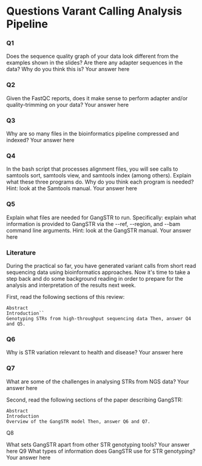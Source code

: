 # Questions Varant Calling Analysis Pipeline

### Q1

Does the sequence quality graph of your data look different from the examples shown in the slides? Are there any adapter sequences in the data? Why do you think this is? Your answer here

### Q2

Given the FastQC reports, does it make sense to perform adapter and/or quality-trimming on your data? Your answer here

### Q3

Why are so many files in the bioinformatics pipeline compressed and indexed? Your answer here

### Q4

In the bash script that processes alignment files, you will see calls to samtools sort, samtools view, and samtools index (among others). Explain what these three programs do. Why do you think each program is needed? Hint: look at the Samtools manual. Your answer here

### Q5

Explain what files are needed for GangSTR to run. Specifically: explain what information is provided to GangSTR via the --ref, --region, and --bam command line arguments. Hint: look at the GangSTR manual. Your answer here

### Literature

During the practical so far, you have generated variant calls from short read sequencing data using bioinformatics approaches. Now it's time to take a step back and do some background reading in order to prepare for the analysis and interpretation of the results next week.

First, read the following sections of this review:

    Abstract
    Introduction``
    Genotyping STRs from high-throughput sequencing data Then, answer Q4 and Q5.

### Q6

Why is STR variation relevant to health and disease? Your answer here

### Q7

What are some of the challenges in analysing STRs from NGS data? Your answer here

Second, read the following sections of the paper describing GangSTR:

    Abstract
    Introduction
    Overview of the GangSTR model Then, answer Q6 and Q7.

Q8

What sets GangSTR apart from other STR genotyping tools? Your answer here
Q9
What types of information does GangSTR use for STR genotyping? Your answer here

